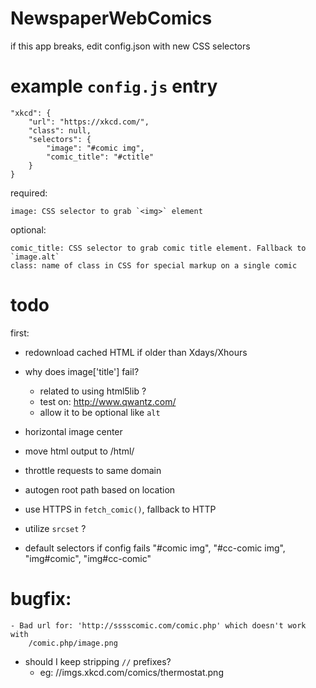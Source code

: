 # NewspaperWebComics

if this app breaks, edit config.json with new CSS selectors


# example `config.js` entry

    "xkcd": {
        "url": "https://xkcd.com/",
        "class": null,
        "selectors": {
            "image": "#comic img",
            "comic_title": "#ctitle"
        }
    }

required:

    image: CSS selector to grab `<img>` element

optional:

    comic_title: CSS selector to grab comic title element. Fallback to `image.alt`
    class: name of class in CSS for special markup on a single comic

# todo

first:
- redownload cached HTML if older than Xdays/Xhours

- why does image['title'] fail?
    - related to using html5lib ?
    - test on: http://www.qwantz.com/
    - allow it to be optional like `alt`

- horizontal image center
- move html output to /html/

- throttle requests to same domain
- autogen root path based on location

- use HTTPS in `fetch_comic()`, fallback to HTTP
- utilize `srcset` ?

- default selectors if config fails
    "#comic img", "#cc-comic img", "img#comic", "img#cc-comic"

# bugfix:

    - Bad url for: 'http://sssscomic.com/comic.php' which doesn't work with
        /comic.php/image.png

- should I keep stripping `//` prefixes?
    - eg: //imgs.xkcd.com/comics/thermostat.png
